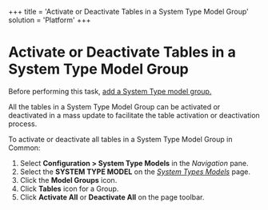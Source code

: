 +++
title = 'Activate or Deactivate Tables in a System Type Model Group'
solution = 'Platform'
+++

# Activate or Deactivate Tables in a System Type Model Group

Before performing this task, [add a System Type model
group.](Add%20a%20System%20Type%20Model%20Group.htm)

All the tables in a System Type Model Group can be activated or
deactivated in a mass update to facilitate the table activation or
deactivation process.

To activate or deactivate all tables in a System Type Model Group in
Common:

1.  Select **Configuration \> System Type Models** in the *Navigation*
    pane.
2.  Select the **SYSTEM TYPE MODEL** on the *[System Types
    Models](../Page_Desc/System_Types_Models_H.htm)* page.
3.  Click the **Model Groups** icon.
4.  Click **Tables** icon for a Group.
5.  Click **Activate All** or **Deactivate All** on the page toolbar.
